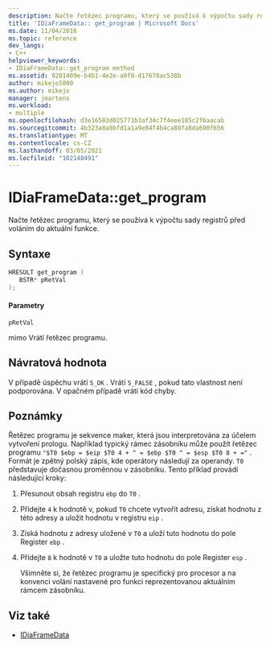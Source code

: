 ```yaml
---
description: Načte řetězec programu, který se používá k výpočtu sady registrů před voláním do aktuální funkce.
title: 'IDiaFrameData:: get_program | Microsoft Docs'
ms.date: 11/04/2016
ms.topic: reference
dev_langs:
- C++
helpviewer_keywords:
- IDiaFrameData::get_program method
ms.assetid: 9201409e-b4b1-4e2e-a9f8-d17678ac538b
author: mikejo5000
ms.author: mikejo
manager: jmartens
ms.workload:
- multiple
ms.openlocfilehash: d3e16503d025771b3af34c7f4eee185c2f6aacab
ms.sourcegitcommit: 4b323a8a8bfd1a1a9e84f4b4ca88fa8da690f656
ms.translationtype: MT
ms.contentlocale: cs-CZ
ms.lasthandoff: 03/05/2021
ms.locfileid: "102148491"
---
```

# <a name="idiaframedataget_program"></a>IDiaFrameData::get_program
Načte řetězec programu, který se používá k výpočtu sady registrů před voláním do aktuální funkce.

## <a name="syntax"></a>Syntaxe

```C++
HRESULT get_program ( 
   BSTR* pRetVal
);
```

#### <a name="parameters"></a>Parametry
 `pRetVal`

mimo Vrátí řetězec programu.

## <a name="return-value"></a>Návratová hodnota
 V případě úspěchu vrátí `S_OK` . Vrátí `S_FALSE` , pokud tato vlastnost není podporována. V opačném případě vrátí kód chyby.

## <a name="remarks"></a>Poznámky
 Řetězec programu je sekvence maker, která jsou interpretována za účelem vytvoření prologu. Například typický rámec zásobníku může použít řetězec programu `"$T0 $ebp = $eip $T0 4 + ^ = $ebp $T0 ^ = $esp $T0 8 + ="` . Formát je zpětný polský zápis, kde operátory následují za operandy. `T0` představuje dočasnou proměnnou v zásobníku. Tento příklad provádí následující kroky:

1. Přesunout obsah registru `ebp` do `T0` .

2. Přidejte `4` k hodnotě v, pokud `T0` chcete vytvořit adresu, získat hodnotu z této adresy a uložit hodnotu v registru `eip` .

3. Získá hodnotu z adresy uložené v `T0` a uloží tuto hodnotu do pole Register `ebp` .

4. Přidejte `8` k hodnotě v `T0` a uložte tuto hodnotu do pole Register `esp` .

   Všimněte si, že řetězec programu je specifický pro procesor a na konvenci volání nastavené pro funkci reprezentovanou aktuálním rámcem zásobníku.

## <a name="see-also"></a>Viz také
- [IDiaFrameData](../../debugger/debug-interface-access/idiaframedata.md)
